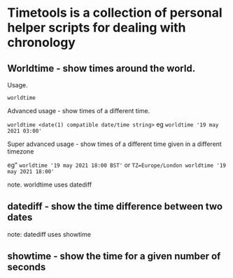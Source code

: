 # Timetools is a collection of personal helper scripts for dealing with chronology


## Worldtime - show times around the world. 

Usage. 

`worldtime`

Advanced usage - show times of a different time. 

`worldtime <date(1) compatible date/time string>`
eg
`worldtime '19 may 2021 03:00'`

Super advanced usage - show times of a different time given in a different timezone

eg"
`worldtime '19 may 2021 18:00 BST'`
or
`TZ=Europe/London worldtime '19 may 2021 18:00'`

note. worldtime uses datediff


## datediff - show the time difference between two dates

note: datediff uses showtime

## showtime - show the time for a given number of seconds
